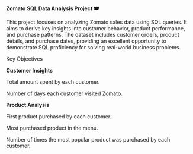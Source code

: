 **Zomato SQL Data Analysis Project 🍽️**

This project focuses on analyzing Zomato sales data using SQL queries. It aims to derive key insights into customer behavior, product performance, and purchase patterns. The dataset includes customer orders, product details, and purchase dates, providing an excellent opportunity to demonstrate SQL proficiency for solving real-world business problems.

Key Objectives

**Customer Insights**

Total amount spent by each customer.

Number of days each customer visited Zomato.



**Product Analysis**

First product purchased by each customer.

Most purchased product in the menu.

Number of times the most popular product was purchased by each customer.
